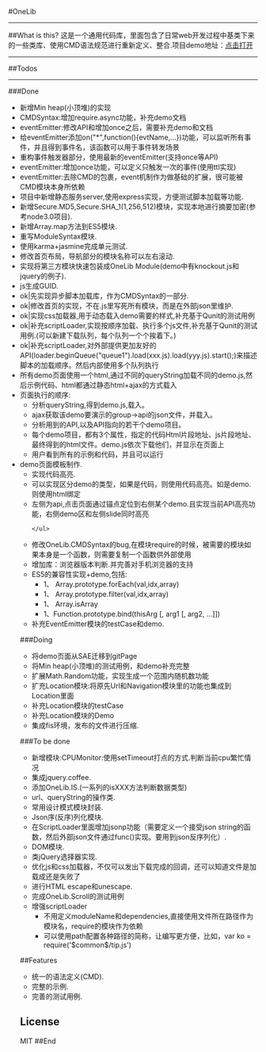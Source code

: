 #OneLib
<hr/>
##What is this?
这是一个通用代码库，里面包含了日常web开发过程中基类下来的一些类库、使用CMD语法规范进行重新定义、整合.项目demo地址：<a href="http://justapp.sinaapp.com/static/OneLib/demo/html/index.html" target="_blank">点击打开</a>
<hr/>

##Todos
<hr/>

###Done
<ul>
  <li>新增Min heap(小顶堆)的实现</li>
    <li>CMDSyntax:增加require.async功能，补充demo文档</li>
    <li>eventEmitter:修改API和增加once之后，需要补充demo和文档</li>
    <li>给eventEmitter添加on("*",function(){evtName,...})功能，可以监听所有事件，并且得到事件名，该函数可以用于事件转发场景</li>
    <li>重构事件触发器部分，使用最新的eventEmitter(支持once等API)</li>
    <li>eventEmitter:增加once功能，可以定义只触发一次的事件(使用ttl实现)</li>
    <li>eventEmitter:去除CMD的包裹，event机制作为做基础的扩展，很可能被CMD模块本身所依赖</li>
   <li>项目中新增静态服务server,使用express实现，方便测试脚本加载等功能.</li>
   <li>新增Secure.MD5,Secure.SHA_1(1,256,512)模块，实现本地进行摘要加密(参考node3.0项目).</li>
 <li>新增Array.map方法到ES5模块.</li>
 <li>重写ModuleSyntax模块.</li>
 <li>使用karma+jasmine完成单元测试.</li>
 <li>修改首页布局，导航部分的模块名称可以左右滚动.</li>
 <li>实现将第三方模块快速包装成OneLib Module(demo中有knockout.js和jquery的例子).</li>
 <li>js生成GUID.</li>
 <li>ok|先实现异步脚本加载库，作为CMDSyntax的一部分.</li>
 <li>ok|修改首页的实现，不在.js里写死所有模块，而是在外部json里维护.</li>
 <li>ok|实现css加载器,用于动态载入demo需要的样式,补充基于Qunit的测试用例</li>
 <li>ok|补充scriptLoader,实现按顺序加载、执行多个js文件,补充基于Qunit的测试用例.(可以新建下载队列，每个队列一个个挨着下。)</li>
 <li>ok|补充scriptLoader,对外部提供更加友好的API(loader.beginQueue("queue1").load(xxx.js).load(yyy.js).start();)来描述脚本的加载顺序。然后内部使用多个队列执行</li>
 <li>所有demo页面使用一个html,通过不同的queryString加载不同的demo.js,然后示例代码、html都通过静态html+ajax的方式载入</li>
 <li>页面执行的顺序:
    <ul>
        <li>分析queryString,得到demo.js,载入。</li>
        <li>ajax获取该demo要演示的group->api的json文件，并载入。</li>
        <li>分析用到的API,以及API指向的若干个demo项目。</li>
        <li>每个demo项目，都有3个属性，指定的代码Html片段地址、js片段地址、最终得到的html文件。demo.js依次下载他们，并显示在页面上</li>
        <li>用户看到所有的示例和代码，并且可以运行</li>
    </ul>
 </li>
 <li>demo页面模板制作.
     <ul>
        <li>实现代码高亮.</li>
        <li>可以实现区分demo的类型，如果是代码，则使用代码高亮。如是demo.则使用html绑定</li>
        <li>左侧为api,点击页面通过锚点定位到右侧某个demo.且实现当前API高亮功能，右侧demo区和左侧slide同时高亮</li>

    </ul>
 </li>
  <li>修改OneLib.CMDSyntax的bug,在模块require的时候，被需要的模块如果本身是一个函数，则需要复制一个函数供外部使用</li>
    <li>增加库：浏览器版本判断.并完善对手机浏览器的支持</li>
    <li>ES5的兼容性实现+demo,包括:
        <ul>
            <li>1、<undefined> Array.prototype.forEach(val,idx,array)</li>
            <li>1、<Array> Array.prototype.filter(val,idx,array)</li>
            <li>1、<bool> Array.isArray</li>
            <li>1、Function.prototype.bind(thisArg [, arg1 [, arg2, …]])</li>
        </ul>
    </li>
  <li>补充EventEmitter模块的testCase和demo.</li>
</ul>

###Doing
<ul>
  <li>将demo页面从SAE迁移到gitPage</li>
  <li>将Min heap(小顶堆)的测试用例，和demo补充完整</li>
  <li>扩展Math.Random功能，实现生成一个范围内随机数功能</li>
  <li>扩充Location模块:将原先Url和Navigation模块里的功能也集成到Location里面</li>
  <li>补充Location模块的testCase</li>
  <li>补充Location模块的Demo</li>
 <li>集成fis环境，发布的文件进行压缩.</li>
</ul>

###To be done
<ul>
  
  <li>新增模块:CPUMonitor:使用setTimeout打点的方式.判断当前cpu繁忙情况</li>
  <li>集成jquery.coffee.</li>
  <li>添加OneLib.IS.(一系列的isXXX方法判断数据类型)</li>
 <li>url、queryString的操作类.</li>
 <li>常用设计模式模块封装.</li>
 <li>Json序(反序)列化模块.</li>
 <li>在ScriptLoader里面增加jsonp功能（需要定义一个接受json string的函数，然后外部json文件通过func(<json>)实现。要用到json反序列化）.</li>
 <li>DOM模块.</li>
 <li>类jQuery选择器实现.</li>
 <li>优化js和css加载器，不仅可以发出下载完成的回调，还可以知道文件是加载成还是失败了</li>
 <li>进行HTML escape和unescape.</li>
 <li>完成OneLib.Scroll的测试用例</li>
  <li>增强scriptLoader
    <ul>
        <li>不用定义moduleName和dependencies,直接使用文件所在路径作为模块名，require的模块作为依赖</li>
        <li>可以使用path配置各种路径的简称，让编写更方便，比如，var ko = require('$common$/tip.js')</li>
    </ul>
 </li>
</ul>


##Features
<ul>
 <li>统一的语法定义(CMD).</li>
 <li>完整的示例.</li>
 <li>完善的测试用例.</li>
</ul>

## License

MIT
##End
